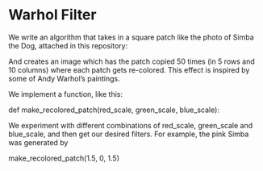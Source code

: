 # Warhol Filter

We write an algorithm that takes in a square patch like the photo of Simba the Dog, attached in this repository: 

And creates an image which has the patch copied 50 times (in 5 rows and 10 columns) where each patch gets re-colored. This effect is inspired by some of Andy Warhol’s paintings. 


We implement a function, like this:

def make_recolored_patch(red_scale, green_scale, blue_scale): 


We experiment with different combinations of red_scale, green_scale and blue_scale, and then get our desired filters. For example, the pink Simba was generated by 

make_recolored_patch(1.5, 0, 1.5)
